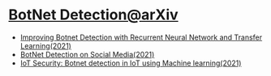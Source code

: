 
# [BotNet Detection@arXiv](https://arxiv.org/search/?query=BotNet+Detection&searchtype=all&source=header)
- [Improving Botnet Detection with Recurrent Neural Network and Transfer Learning(2021)](https://arxiv.org/abs/2104.12602)
- [BotNet Detection on Social Media(2021)](https://arxiv.org/abs/2110.05661)
- [IoT Security: Botnet detection in IoT using Machine learning(2021)](https://www.researchgate.net/publication/350674321_IoT_Security_Botnet_detection_in_IoT_using_Machine_learning)
